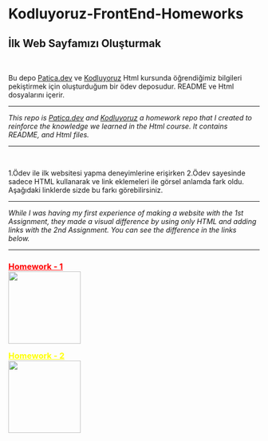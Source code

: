 # Kodluyoruz-FrontEnd-Homeworks

## İlk Web Sayfamızı Oluşturmak

<br >

Bu depo [Patica.dev](https://www.patika.dev/tr) ve [Kodluyoruz](https://www.kodluyoruz.org) Html kursunda öğrendiğimiz bilgileri pekiştirmek için oluşturduğum bir ödev deposudur. README ve Html dosyalarını içerir.

---

_This repo is [Patica.dev](https://www.patika.dev/tr) and [Kodluyoruz](https://www.kodluyoruz.org) a homework repo that I created to reinforce the knowledge we learned in the Html course. It contains README, and Html files._

---

<br>

1.Ödev ile ilk websitesi yapma deneyimlerine erişirken 2.Ödev sayesinde sadece HTML kullanarak ve link eklemeleri ile görsel anlamda fark oldu. Aşağıdaki linklerde sizde bu farkı görebilirsiniz.

---

_While I was having my first experience of making a website with the 1st Assignment, they made a visual difference by using only HTML and adding links with the 2nd Assignment. You can see the difference in the links below._

---

<div>
<h3>
<a style="color:red" href="https://github.com/Overated/Kodluyoruz-FrontEnd-Homeworks/tree/main/HTML/Homework-1#atakan-ertek"><strong>Homework - 1</strong></a>

<div>
<a href="https://github.com/Overated/Kodluyoruz-FrontEnd-Homeworks/tree/main/HTML/Homework-1#atakan-ertek" title="Insertion-Sort-Projesi">
<img align="left" height="145" src="https://github-readme-stats.vercel.app/api/pin/?username=Overated&repo=Kodluyoruz-FrontEnd-Homeworks&theme=react&border_color=61dafb&border_radius=20"></a>
</div>

<br><br><br><br><br><br>

<h3>
<a style="color:yellow" href="https://github.com/Overated/Kodluyoruz-FrontEnd-Homeworks/tree/main/HTML/Homework-1#atakan-ertek"><strong>Homework - 2</strong></a>

<div>
<a href="https://github.com/Overated/Kodluyoruz-FrontEnd-Homeworks/tree/main/HTML/Homework-2#atakan-ertek" title="Insertion-Sort-Projesi">
<img align="left" height="145" src="https://github-readme-stats.vercel.app/api/pin/?username=Overated&repo=Kodluyoruz-FrontEnd-Homeworks&theme=react&border_color=61dafb&border_radius=20"></a>
</div>
